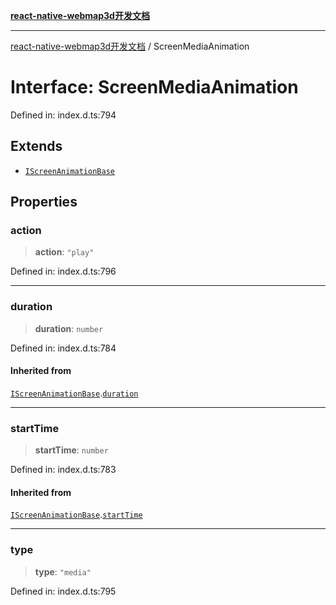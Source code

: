 [**react-native-webmap3d开发文档**](../README.md)

***

[react-native-webmap3d开发文档](../globals.md) / ScreenMediaAnimation

# Interface: ScreenMediaAnimation

Defined in: index.d.ts:794

## Extends

- [`IScreenAnimationBase`](IScreenAnimationBase.md)

## Properties

### action

> **action**: `"play"`

Defined in: index.d.ts:796

***

### duration

> **duration**: `number`

Defined in: index.d.ts:784

#### Inherited from

[`IScreenAnimationBase`](IScreenAnimationBase.md).[`duration`](IScreenAnimationBase.md#duration)

***

### startTime

> **startTime**: `number`

Defined in: index.d.ts:783

#### Inherited from

[`IScreenAnimationBase`](IScreenAnimationBase.md).[`startTime`](IScreenAnimationBase.md#starttime)

***

### type

> **type**: `"media"`

Defined in: index.d.ts:795
